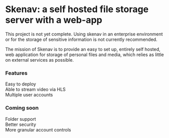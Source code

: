 # Skenav: a self hosted file storage server with a web-app
This project is not yet complete. Using skenav in an enterprise environment or for the storage of sensitive information is not currently recommended.

The mission of Skenav is to provide an easy to set up, entirely self hosted, web application for storage of personal files and media, which relies as little on external services as possible.

### Features
Easy to deploy  
Able to stream video via HLS  
Multiple user accounts  

### Coming soon
Folder support  
Better security  
More granular account controls  
